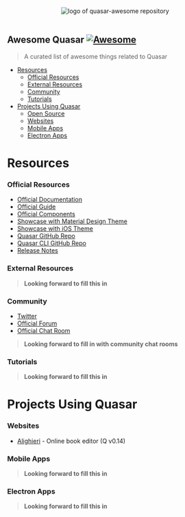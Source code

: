 <p align="center">
  <br>
  <img src="https://cdn.rawgit.com/quasarframework/quasar-art/863c14bd/dist/svg/quasar-logo-full-inline.svg" alt="logo of quasar-awesome repository">
  <br>
  <br>
</p>

## Awesome Quasar [![Awesome](https://cdn.rawgit.com/sindresorhus/awesome/d7305f38d29fed78fa85652e3a63e154dd8e8829/media/badge.svg)](https://github.com/sindresorhus/awesome)

> A curated list of awesome things related to Quasar

- [Resources](#resources)
    - [Official Resources](#official-resources)
    - [External Resources](#external-resources)
    - [Community](#community)
    - [Tutorials](#tutorials)
- [Projects Using Quasar](#projects-using-quasar)
  - [Open Source](#open-source)
  - [Websites](#websites)
  - [Mobile Apps](#mobile-apps)
  - [Electron Apps](#electron-apps)

# Resources

### Official Resources

- [Official Documentation](http://quasar-framework.org)
- [Official Guide](http://quasar-framework.org/guide/)
- [Official Components](http://quasar-framework.org/components/)
- [Showcase with Material Design Theme](http://quasar-framework.org/quasar-play/android/index.html#/)
- [Showcase with iOS Theme](http://quasar-framework.org/quasar-play/apple/index.html#/)
- [Quasar GitHub Repo](https://github.com/quasarframework/quasar)
- [Quasar CLI GitHub Repo](https://github.com/quasarframework/quasar-cli)
- [Release Notes](https://github.com/quasarframework/quasar/releases)

### External Resources

> **Looking forward to fill this in**


### Community

- [Twitter](https://twitter.com/quasarframework)
- [Official Forum](http://forum.quasar-framework.org/)
- [Official Chat Room](https://gitter.im/quasarframework/Lobby)

> **Looking forward to fill in with community chat rooms**

### Tutorials

> **Looking forward to fill this in**

# Projects Using Quasar

### Websites

- [Alighieri](https://zuck.github.io/alighieri) - Online book editor (Q v0.14)

### Mobile Apps

> **Looking forward to fill this in**

### Electron Apps

> **Looking forward to fill this in**
